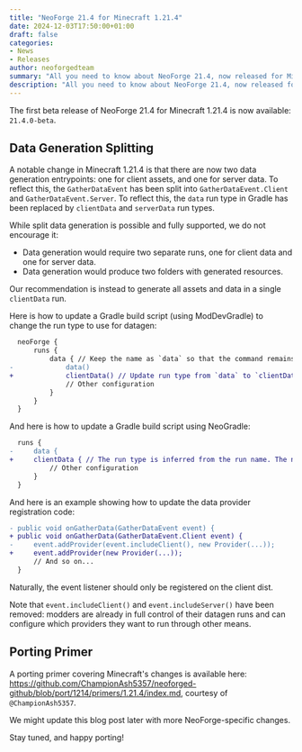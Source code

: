 ```yaml
---
title: "NeoForge 21.4 for Minecraft 1.21.4"
date: 2024-12-03T17:50:00+01:00
draft: false
categories:
- News
- Releases
author: neoforgedteam
summary: "All you need to know about NeoForge 21.4, now released for Minecraft 1.21.4."
description: "All you need to know about NeoForge 21.4, now released for Minecraft 1.21.4."
---
```


The first beta release of NeoForge 21.4 for Minecraft 1.21.4 is now available: `21.4.0-beta`.

## Data Generation Splitting
A notable change in Minecraft 1.21.4 is that there are now two data generation entrypoints: one for client assets, and one for server data.
To reflect this, the `GatherDataEvent` has been split into `GatherDataEvent.Client` and `GatherDataEvent.Server`.
To reflect this, the `data` run type in Gradle has been replaced by `clientData` and `serverData` run types.

While split data generation is possible and fully supported, we do not encourage it:
- Data generation would require two separate runs, one for client data and one for server data.
- Data generation would produce two folders with generated resources.

Our recommendation is instead to generate all assets and data in a single `clientData` run.

Here is how to update a Gradle build script (using ModDevGradle) to change the run type to use for datagen:
```diff
  neoForge {
      runs {
          data { // Keep the name as `data` so that the command remains `gradlew runData`
-             data()
+             clientData() // Update run type from `data` to `clientData`
              // Other configuration
          }
      }
  }
```
And here is how to update a Gradle build script using NeoGradle:
```diff
  runs {
-     data {
+     clientData { // The run type is inferred from the run name. The new command will be `gradlew runClientData`
          // Other configuration
      }
  }
```

And here is an example showing how to update the data provider registration code:
```diff
- public void onGatherData(GatherDataEvent event) {
+ public void onGatherData(GatherDataEvent.Client event) {
-     event.addProvider(event.includeClient(), new Provider(...));
+     event.addProvider(new Provider(...));
      // And so on...
  }
```
Naturally, the event listener should only be registered on the client dist.

Note that `event.includeClient()` and `event.includeServer()` have been removed:
modders are already in full control of their datagen runs and can configure which providers they want to run through other means.

## Porting Primer
A porting primer covering Minecraft's changes is available here: https://github.com/ChampionAsh5357/neoforged-github/blob/port/1214/primers/1.21.4/index.md, courtesy of `@ChampionAsh5357`.

We might update this blog post later with more NeoForge-specific changes.

Stay tuned, and happy porting!
